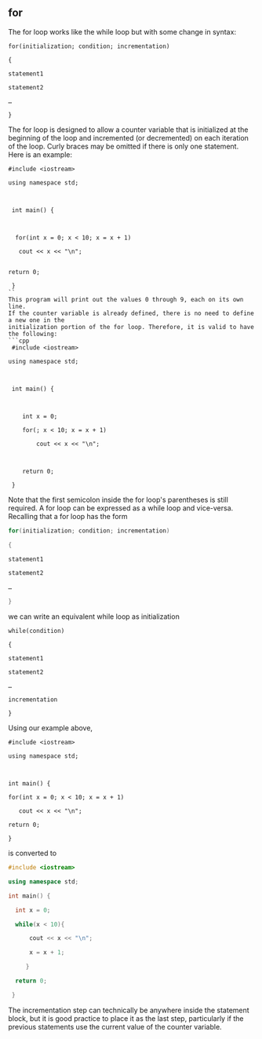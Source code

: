 ## for

The for loop works like the while loop but with some change in syntax:
```
for(initialization; condition; incrementation)

{

statement1

statement2

…

}
```
The for loop is designed to allow a counter variable that is initialized at the beginning of the
loop and incremented (or decremented) on each iteration of the loop. Curly braces may be
omitted if there is only one statement. Here is an example:
```
#include <iostream>

using namespace std;



 int main() {



  for(int x = 0; x < 10; x = x + 1)

   cout << x << "\n";


return 0;

 }
``
This program will print out the values 0 through 9, each on its own line.
If the counter variable is already defined, there is no need to define a new one in the
initialization portion of the for loop. Therefore, it is valid to have the following:
```cpp
 #include <iostream>

using namespace std;



 int main() {



    int x = 0;

    for(; x < 10; x = x + 1)

        cout << x << "\n";



    return 0;

 }
 ```

Note that the first semicolon inside the for loop's parentheses is still required.
A for loop can be expressed as a while loop and vice-versa. Recalling that a for loop has the
form
```cpp
for(initialization; condition; incrementation)

{

statement1

statement2

…

}
```

we can write an equivalent while loop as
initialization
```
while(condition)

{

statement1

statement2

…

incrementation

}
```

Using our example above,
```
#include <iostream>

using namespace std;



int main() {

for(int x = 0; x < 10; x = x + 1)

   cout << x << "\n";

return 0;

}
```
is converted to

```cpp
#include <iostream>

using namespace std;

int main() {

  int x = 0;

  while(x < 10){

      cout << x << "\n";

      x = x + 1;

     }

  return 0;

 }
 ```
The incrementation step can technically be anywhere inside the statement block, but it is good
practice to place it as the last step, particularly if the previous statements use the current
value of the counter variable.

